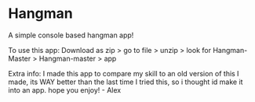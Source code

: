 # Hangman
A simple console based hangman app!

To use this app: Download as zip > go to file > unzip > look for Hangman-Master > Hangman-master > app

Extra info: I made this app to compare my skill to an old version of this I made, its WAY better than the last time I tried this, so i thought id make it into an app. hope you enjoy! - Alex
